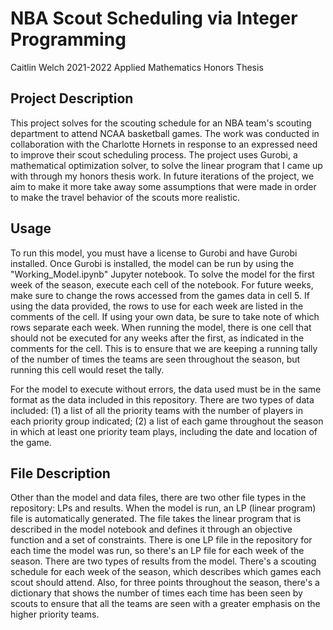# NBA Scout Scheduling via Integer Programming
Caitlin Welch 2021-2022 Applied Mathematics Honors Thesis

## Project Description
This project solves for the scouting schedule for an NBA team's scouting department to attend NCAA basketball games. The work was conducted in collaboration with the Charlotte Hornets in response to an expressed need to improve their scout scheduling process. The project uses Gurobi, a mathematical optimization solver, to solve the linear program that I came up with through my honors thesis work. In future iterations of the project, we aim to make it more take away some assumptions that were made in order to make the travel behavior of the scouts more realistic.

## Usage
To run this model, you must have a license to Gurobi and have Gurobi installed. Once Gurobi is installed, the model can be run by using the "Working_Model.ipynb" Jupyter notebook. To solve the model for the first week of the season, execute each cell of the notebook. For future weeks, make sure to change the rows accessed from the games data in cell 5. If using the data provided, the rows to use for each week are listed in the comments of the cell. If using your own data, be sure to take note of which rows separate each week. When running the model, there is one cell that should not be executed for any weeks after the first, as indicated in the comments for the cell. This is to ensure that we are keeping a running tally of the number of times the teams are seen throughout the season, but running this cell would reset the tally.

For the model to execute without errors, the data used must be in the same format as the data included in this repository. There are two types of data included: (1) a list of all the priority teams with the number of players in each priority group indicated; (2) a list of each game throughout the season in which at least one priority team plays, including the date and location of the game. 

## File Description
Other than the model and data files, there are two other file types in the repository: LPs and results. When the model is run, an LP (linear program) file is automatically generated. The file takes the linear program that is described in the model notebook and defines it through an objective function and a set of constraints. There is one LP file in the repository for each time the model was run, so there's an LP file for each week of the season. There are two types of results from the model. There's a scouting schedule for each week of the season, which describes which games each scout should attend. Also, for three points throughout the season, there's a dictionary that shows the number of times each time has been seen by scouts to ensure that all the teams are seen with a greater emphasis on the higher priority teams.
